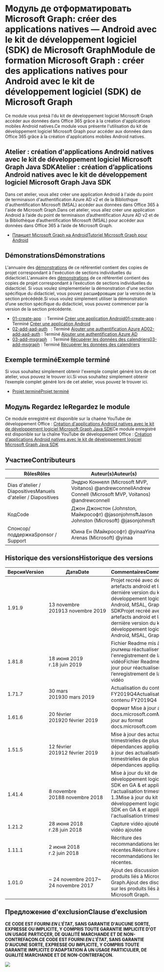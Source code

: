# <a name="module-de-formation-microsoft-graph-crer-des-applications-natives-pour-android-avec-le-kit-de-dveloppement-logiciel-sdk-de-microsoft-graph"></a><span data-ttu-id="d049c-101">Модуль де отформатировать Microsoft Graph: créer des applications natives — Android avec le kit de développement logiciel (SDK) de Microsoft Graph</span><span class="sxs-lookup"><span data-stu-id="d049c-101">Module de formation Microsoft Graph : créer des applications natives pour Android avec le kit de développement logiciel (SDK) de Microsoft Graph</span></span>

<span data-ttu-id="d049c-102">Ce module vous présà l'du kit de développement logiciel Microsoft Graph accéder aux données dans Office 365 grâce à la création d'applications mobiles Android natives.</span><span class="sxs-lookup"><span data-stu-id="d049c-102">Ce module vous présente l'utilisation du kit de développement logiciel Microsoft Graph pour accéder aux données dans Office 365 grâce à la création d'applications mobiles Android natives.</span></span>

## <a name="atelier-cration-dapplications-android-natives-avec-le-kit-de-dveloppement-logiciel-microsoftgraph-java-sdk"></a><span data-ttu-id="d049c-103">Atelier : création d'applications Android natives avec le kit de développement logiciel Microsoft Graph Java SDK</span><span class="sxs-lookup"><span data-stu-id="d049c-103">Atelier : création d’applications Android natives avec le kit de développement logiciel Microsoft Graph Java SDK</span></span>

<span data-ttu-id="d049c-104">Dans cet atelier, vous allez créer une application Android à l'aide du point de terminaison d'authentification Azure AD v2 et de la Bibliothque d'authentification Microsoft (MSAL) accéder aux données dans Office 365 à l'aide de Microsoft Graph.</span><span class="sxs-lookup"><span data-stu-id="d049c-104">Dans cet atelier, vous allez créer une application Android à l’aide du point de terminaison d’authentification Azure AD v2 et de la Bibliothèque d’authentification Microsoft (MSAL) pour accéder aux données dans Office 365 à l’aide de Microsoft Graph.</span></span>

- [<span data-ttu-id="d049c-105">Планшет Microsoft Graph на Android</span><span class="sxs-lookup"><span data-stu-id="d049c-105">Tutoriel Microsoft Graph pour Android</span></span>](https://docs.microsoft.com/graph/tutorials/android)

## <a name="dmonstrations"></a><span data-ttu-id="d049c-106">Démonstrations</span><span class="sxs-lookup"><span data-stu-id="d049c-106">Démonstrations</span></span>

<span data-ttu-id="d049c-107">L'annuaire des [démonstrations](./demos) de ce référentiel contient des copies de projet correspondant à l'exécution de sections individuelles du didacticiel.</span><span class="sxs-lookup"><span data-stu-id="d049c-107">L'annuaire des [démonstrations](./demos) de ce référentiel contient des copies de projet correspondant à l’exécution de sections individuelles du didacticiel.</span></span> <span data-ttu-id="d049c-108">Si vous voulez simplementieler la démonstration d'une section spécifique du didacticiel, vous pouvez расшифровщик par la version de la section précédédé.</span><span class="sxs-lookup"><span data-stu-id="d049c-108">Si vous voulez simplement utiliser la démonstration d’une section spécifique du didacticiel, vous pouvez commencer par la version de la section précédente.</span></span>

- <span data-ttu-id="d049c-109">[01-create-app](demos/01-create-app)   : Terminé [Créer une application Android](https://docs.microsoft.com/graph/tutorials/android?tutorial-step=1)</span><span class="sxs-lookup"><span data-stu-id="d049c-109">[01-create-app](demos/01-create-app) : Terminé [Créer une application Android](https://docs.microsoft.com/graph/tutorials/android?tutorial-step=1)</span></span>
- <span data-ttu-id="d049c-110">[02-add-aad-auth](demos/02-add-aad-auth)   : Terminé [Ajouter une authentification Azure AD](https://docs.microsoft.com/graph/tutorials/android?tutorial-step=3)</span><span class="sxs-lookup"><span data-stu-id="d049c-110">[02-add-aad-auth](demos/02-add-aad-auth) : Terminé [Ajouter une authentification Azure AD](https://docs.microsoft.com/graph/tutorials/android?tutorial-step=3)</span></span>
- <span data-ttu-id="d049c-111">[03-add-msgraph](demos/03-add-msgraph)   : Terminé [Récupérer les données des calendriers](https://docs.microsoft.com/graph/tutorials/android?tutorial-step=4)</span><span class="sxs-lookup"><span data-stu-id="d049c-111">[03-add-msgraph](demos/03-add-msgraph) : Terminé [Récupérer les données des calendriers](https://docs.microsoft.com/graph/tutorials/android?tutorial-step=4)</span></span>

## <a name="exemple-termin"></a><span data-ttu-id="d049c-112">Exemple terminé</span><span class="sxs-lookup"><span data-stu-id="d049c-112">Exemple terminé</span></span>

<span data-ttu-id="d049c-113">Si vous souhaitez simplement obtenir l'exemple complet généré lors de cet atelier, vous pouvez le trouver ici.</span><span class="sxs-lookup"><span data-stu-id="d049c-113">Si vous souhaitez simplement obtenir l’exemple complet généré lors de cet atelier, vous pouvez le trouver ici.</span></span>

- [<span data-ttu-id="d049c-114">Projet terminé</span><span class="sxs-lookup"><span data-stu-id="d049c-114">Projet terminé</span></span>](demos/03-add-msgraph)

## <a name="regardez-le-module"></a><span data-ttu-id="d049c-115">Модуль Regardez le</span><span class="sxs-lookup"><span data-stu-id="d049c-115">Regardez le module</span></span>

<span data-ttu-id="d049c-116">Ce module enregistré est disponible sur la chaéne YouTube de développement Office : [Création d'applications Android natives avec le kit de développement logiciel Microsoft Graph Java SDK](https://youtu.be/BLmOmv4FSsQ)</span><span class="sxs-lookup"><span data-stu-id="d049c-116">Ce module enregistré est disponible sur la chaîne YouTube de développement Office : [Création d’applications Android natives avec le kit de développement logiciel Microsoft Graph Java SDK](https://youtu.be/BLmOmv4FSsQ)</span></span>

## <a name="contributeurs"></a><span data-ttu-id="d049c-117">Участие</span><span class="sxs-lookup"><span data-stu-id="d049c-117">Contributeurs</span></span>

| <span data-ttu-id="d049c-118">Rôles</span><span class="sxs-lookup"><span data-stu-id="d049c-118">Rôles</span></span> | <span data-ttu-id="d049c-119">Auteur(s)</span><span class="sxs-lookup"><span data-stu-id="d049c-119">Auteur(s)</span></span> |
| -------------------- | ------------------------------------------------------- |
| <span data-ttu-id="d049c-120">Dias d'atelier / Diapositives</span><span class="sxs-lookup"><span data-stu-id="d049c-120">Manuels d'atelier / Diapositives</span></span> | <span data-ttu-id="d049c-121">Эндрю Коннелл (Microsoft MVP, Voitanos) @andrewconnell</span><span class="sxs-lookup"><span data-stu-id="d049c-121">Andrew Connell (Microsoft MVP, Voitanos) @andrewconnell</span></span> |
| <span data-ttu-id="d049c-122">Код</span><span class="sxs-lookup"><span data-stu-id="d049c-122">Code</span></span> | <span data-ttu-id="d049c-123">Джон Джонстон (Johnston, Майкрософт) @jasonjohmsft</span><span class="sxs-lookup"><span data-stu-id="d049c-123">Jason Johnston (Microsoft) @jasonjohmsft</span></span> |
| <span data-ttu-id="d049c-124">Спонсор/ поддержка</span><span class="sxs-lookup"><span data-stu-id="d049c-124">Sponsor / Support</span></span> | <span data-ttu-id="d049c-125">Юина Ен (Майкрософт) @yinaa</span><span class="sxs-lookup"><span data-stu-id="d049c-125">Yina Arenas (Microsoft) @yinaa</span></span> |

## <a name="historique-des-versions"></a><span data-ttu-id="d049c-126">Historique des versions</span><span class="sxs-lookup"><span data-stu-id="d049c-126">Historique des versions</span></span>

| <span data-ttu-id="d049c-127">Версия</span><span class="sxs-lookup"><span data-stu-id="d049c-127">Version</span></span> | <span data-ttu-id="d049c-128">Дата</span><span class="sxs-lookup"><span data-stu-id="d049c-128">Date</span></span> | <span data-ttu-id="d049c-129">Commentaires</span><span class="sxs-lookup"><span data-stu-id="d049c-129">Commentaires</span></span> |
| ------- | ------------------ | -------------------------------------------------------------------------- |
| <span data-ttu-id="d049c-130">1.9</span><span class="sxs-lookup"><span data-stu-id="d049c-130">1.9</span></span> | <span data-ttu-id="d049c-131">13 novembre 2019</span><span class="sxs-lookup"><span data-stu-id="d049c-131">13 novembre 2019</span></span> | <span data-ttu-id="d049c-132">Projet recréé avec des artefacts android et la derniére version du kit de développement logiciel Android, MSAL, Graph SDK</span><span class="sxs-lookup"><span data-stu-id="d049c-132">Projet recréé avec des artefacts android et la dernière version du kit de développement logiciel Android, MSAL, Graph SDK</span></span> |
| <span data-ttu-id="d049c-133">1.8</span><span class="sxs-lookup"><span data-stu-id="d049c-133">1.8</span></span> | <span data-ttu-id="d049c-134">18 июня 2019 г.</span><span class="sxs-lookup"><span data-stu-id="d049c-134">18 juin 2019</span></span> | <span data-ttu-id="d049c-135">Fichier Readme mis à jourмеш réactualiser l'enregistrement de la capture vidéo</span><span class="sxs-lookup"><span data-stu-id="d049c-135">Fichier Readme mis à jour pour réactualiser l’enregistrement de la capture vidéo</span></span> |
| <span data-ttu-id="d049c-136">1.7</span><span class="sxs-lookup"><span data-stu-id="d049c-136">1.7</span></span> | <span data-ttu-id="d049c-137">30 mars 2019</span><span class="sxs-lookup"><span data-stu-id="d049c-137">30 mars 2019</span></span> | <span data-ttu-id="d049c-138">Actualisation du contenu FY2019Q4</span><span class="sxs-lookup"><span data-stu-id="d049c-138">Actualisation du contenu FY2019Q4</span></span> |
| <span data-ttu-id="d049c-139">1.6</span><span class="sxs-lookup"><span data-stu-id="d049c-139">1.6</span></span> | <span data-ttu-id="d049c-140">20 février 2019</span><span class="sxs-lookup"><span data-stu-id="d049c-140">20 février 2019</span></span> | <span data-ttu-id="d049c-141">Формат Mise à jour au docs.microsoft.com</span><span class="sxs-lookup"><span data-stu-id="d049c-141">Mise à jour au format docs.microsoft.com</span></span> |
| <span data-ttu-id="d049c-142">1.5</span><span class="sxs-lookup"><span data-stu-id="d049c-142">1.5</span></span> | <span data-ttu-id="d049c-143">12 février 2019</span><span class="sxs-lookup"><span data-stu-id="d049c-143">12 février 2019</span></span> | <span data-ttu-id="d049c-144">Mise à jour des actualisations trimestrielles de plusieurs dépendances appliquée</span><span class="sxs-lookup"><span data-stu-id="d049c-144">Mise à jour des actualisations trimestrielles de plusieurs dépendances appliquée</span></span> |
| <span data-ttu-id="d049c-145">1.4</span><span class="sxs-lookup"><span data-stu-id="d049c-145">1.4</span></span> | <span data-ttu-id="d049c-146">8 novembre 2018</span><span class="sxs-lookup"><span data-stu-id="d049c-146">8 novembre 2018</span></span> | <span data-ttu-id="d049c-147">Mise à jour du kit de développement logiciel Java SDK en GA & et application de l'actualisation trimestrielle 1.3</span><span class="sxs-lookup"><span data-stu-id="d049c-147">Mise à jour du kit de développement logiciel Java SDK en GA & et application de l'actualisation trimestrielle 1.3</span></span> | <span data-ttu-id="d049c-148">12 septembre 2018</span><span class="sxs-lookup"><span data-stu-id="d049c-148">12 septembre 2018</span></span> | <span data-ttu-id="d049c-149">Remplacement du kit de développement logiciel Graph Android avec Graph Kit de développement logiciel Java & application de l'actualisation trimestrielle</span><span class="sxs-lookup"><span data-stu-id="d049c-149">Remplacement du kit de développement logiciel Graph Android avec Graph Kit de développement logiciel Java & application de l’actualisation trimestrielle</span></span> |
| <span data-ttu-id="d049c-150">1.2</span><span class="sxs-lookup"><span data-stu-id="d049c-150">1.2</span></span> | <span data-ttu-id="d049c-151">28 июня 2018 г.</span><span class="sxs-lookup"><span data-stu-id="d049c-151">28 juin 2018</span></span> | <span data-ttu-id="d049c-152">Capture vidéo ajoutée</span><span class="sxs-lookup"><span data-stu-id="d049c-152">Capture vidéo ajoutée</span></span> |
| <span data-ttu-id="d049c-153">1.1</span><span class="sxs-lookup"><span data-stu-id="d049c-153">1.1</span></span> | <span data-ttu-id="d049c-154">2 июня 2018 г.</span><span class="sxs-lookup"><span data-stu-id="d049c-154">2 juin 2018</span></span> | <span data-ttu-id="d049c-155">Récriture des recommandations les plus récentes.</span><span class="sxs-lookup"><span data-stu-id="d049c-155">Réécriture des recommandations les plus récentes.</span></span> |
| <span data-ttu-id="d049c-156">1.0</span><span class="sxs-lookup"><span data-stu-id="d049c-156">1.0</span></span> | <span data-ttu-id="d049c-157">~ 24 novembre 2017</span><span class="sxs-lookup"><span data-stu-id="d049c-157">~ 24 novembre 2017</span></span> | <span data-ttu-id="d049c-158">Ajout des discussions sur les produits liés à Microsoft Graph.</span><span class="sxs-lookup"><span data-stu-id="d049c-158">Ajout des discussions sur les produits liés à Microsoft Graph.</span></span> |

## <a name="clause-dexclusion"></a><span data-ttu-id="d049c-159">Предложение d'exclusion</span><span class="sxs-lookup"><span data-stu-id="d049c-159">Clause d’exclusion</span></span>

<span data-ttu-id="d049c-160">**CE CODE EST FOURNI _EN L'ÉTAT_, SANS GARANTIE D'AUCUNE SORTE, EXPRESSE OU IMPLICITE, Y COMPRIS TOUTE GARANTIE IMPLICITE D'ОТ UN USAGE PARTICÇER, DE QUALITÉ MARCHANDE ET DE NON-CONTREFAÇON.**</span><span class="sxs-lookup"><span data-stu-id="d049c-160">**CE CODE EST FOURNI _EN L’ÉTAT_, SANS GARANTIE D'AUCUNE SORTE, EXPRESSE OU IMPLICITE, Y COMPRIS TOUTE GARANTIE IMPLICITE D'ADAPTATION À UN USAGE PARTICULIER, DE QUALITÉ MARCHANDE ET DE NON-CONTREFAÇON.**</span></span>

<!-- markdownlint-disable MD033 -->
<img src="https://telemetry.sharepointpnp.com/msgraph-training-android" />
